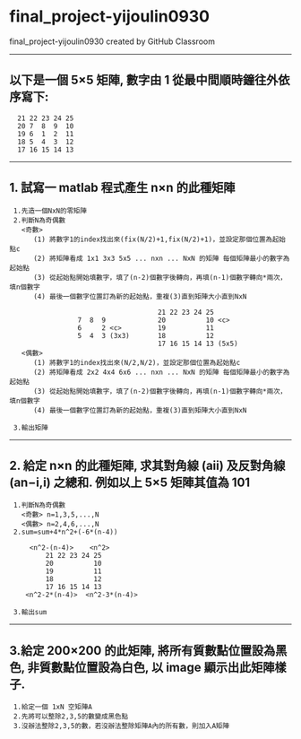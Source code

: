 # final_project-yijoulin0930
final_project-yijoulin0930 created by GitHub Classroom

--------------------------------------------------------------- 
## 以下是一個 5×5 矩陣, 數字由 1 從最中間順時鐘往外依序寫下:

      21 22 23 24 25
      20 7  8  9  10
      19 6  1  2  11
      18 5  4  3  12
      17 16 15 14 13
----------------------------------------------------------------
## 1. 試寫一 matlab 程式產生 n×n 的此種矩陣

     1.先造一個NxN的零矩陣
     2.判斷N為奇偶數
       <奇數>
          (1) 將數字1的index找出來(fix(N/2)+1,fix(N/2)+1)，並設定那個位置為起始點c
          (2) 將矩陣看成 1x1 3x3 5x5 ... nxn ... NxN 的矩陣 每個矩陣最小的數字為起始點
          (3) 從起始點開始填數字，填了(n-2)個數字後轉向，再填(n-1)個數字轉向*兩次，填n個數字
          (4) 最後一個數字位置訂為新的起始點，重複(3)直到矩陣大小直到NxN
          
                                         21 22 23 24 25
                     7  8  9             20          10 <c>
                     6     2 <c>         19          11
                     5  4  3 (3x3)       18          12
                                         17 16 15 14 13 (5x5)                                   
       <偶數>
          (1) 將數字1的index找出來(N/2,N/2)，並設定那個位置為起始點c
          (2) 將矩陣看成 2x2 4x4 6x6 ... nxn ... NxN 的矩陣 每個矩陣最小的數字為起始點
          (3) 從起始點開始填數字，填了(n-2)個數字後轉向，再填(n-1)個數字轉向*兩次，填n個數字
          (4) 最後一個數字位置訂為新的起始點，重複(3)直到矩陣大小直到NxN
          
     3.輸出矩陣             

----------------------------------------------------------------
## 2. 給定 n×n 的此種矩陣, 求其對角線 (aii) 及反對角線 (an−i,i) 之總和. 例如以上 5×5 矩陣其值為 101

     1.判斷N為奇偶數
       <奇數> n=1,3,5,...,N
       <偶數> n=2,4,6,...,N
     2.sum=sum+4*n^2+(-6*(n-4))
     
         <n^2-(n-4)>    <n^2>
             21 22 23 24 25
             20          10 
             19          11
             18          12
             17 16 15 14 13    
        <n^2-2*(n-4)>  <n^2-3*(n-4)>
        
     3.輸出sum
     
------------------------------------------------------------------
## 3.給定 200×200 的此矩陣, 將所有質數點位置設為黑色, 非質數點位置設為白色, 以 image 顯示出此矩陣樣子.

     1.給定一個 1xN 空矩陣A
     2.先將可以整除2,3,5的數變成黑色點
     3.沒辦法整除2,3,5的數，若沒辦法整除矩陣A內的所有數，則加入A矩陣
      

          
      
     
